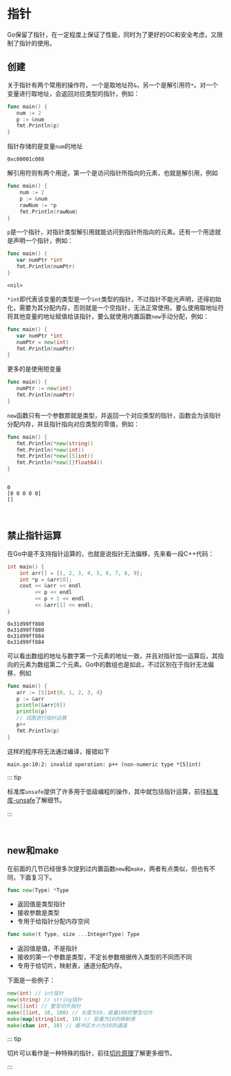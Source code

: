 # 指针

Go保留了指针，在一定程度上保证了性能，同时为了更好的GC和安全考虑，又限制了指针的使用。



## 创建

关于指针有两个常用的操作符，一个是取地址符`&`，另一个是解引用符`*`。对一个变量进行取地址，会返回对应类型的指针，例如：

```go
func main() {
   num := 2
   p := &num
   fmt.Println(p)
}
```

指针存储的是变量`num`的地址

```
0xc00001c088
```

解引用符则有两个用途，第一个是访问指针所指向的元素，也就是解引用，例如

```go
func main() {
	num := 2
	p := &num
	rawNum := *p
	fmt.Println(rawNum)
}
```

`p`是一个指针，对指针类型解引用就能访问到指针所指向的元素。还有一个用途就是声明一个指针，例如：

```go
func main() {
   var numPtr *int
   fmt.Println(numPtr)
}
```

```
<nil>
```

`*int`即代表该变量的类型是一个`int`类型的指针，不过指针不能光声明，还得初始化，需要为其分配内存，否则就是一个空指针，无法正常使用。要么使用取地址符将其他变量的地址赋值给该指针，要么就使用内置函数`new`手动分配，例如：

```go
func main() {
   var numPtr *int
   numPtr = new(int)
   fmt.Println(numPtr)
}
```

更多的是使用短变量

```go
func main() {
   numPtr := new(int)
   fmt.Println(numPtr)
}
```

`new`函数只有一个参数那就是类型，并返回一个对应类型的指针，函数会为该指针分配内存，并且指针指向对应类型的零值，例如：

```go
func main() {
   fmt.Println(*new(string))
   fmt.Println(*new(int))
   fmt.Println(*new([5]int))
   fmt.Println(*new([]float64))
}
```

```

0          
[0 0 0 0 0]
[]   
```

<br>

## 禁止指针运算

在Go中是不支持指针运算的，也就是说指针无法偏移，先来看一段C++代码：

```cpp
int main() {
    int arr[] = {1, 2, 3, 4, 5, 6, 7, 8, 9};
    int *p = &arr[0];
    cout << &arr << endl
         << p << endl
         << p + 1 << endl
         << &arr[1] << endl;
}
```

```
0x31d99ff880
0x31d99ff880
0x31d99ff884
0x31d99ff884
```

可以看出数组的地址与数字第一个元素的地址一致，并且对指针加一运算后，其指向的元素为数组第二个元素。Go中的数组也是如此，不过区别在于指针无法偏移，例如

```go
func main() {
   arr := [5]int{0, 1, 2, 3, 4}
   p := &arr
   println(&arr[0])
   println(p)
   // 试图进行指针运算
   p++
   fmt.Println(p)
}
```

这样的程序将无法通过编译，报错如下

```
main.go:10:2: invalid operation: p++ (non-numeric type *[5]int)
```

::: tip

标准库`unsafe`提供了许多用于低级编程的操作，其中就包括指针运算，前往[标准库-unsafe](../std/unsafe.md)了解细节。

:::

<br>

## new和make

在前面的几节已经很多次提到过内置函数`new`和`make`，两者有点类似，但也有不同，下面复习下。

```go
func new(Type) *Type
```

- 返回值是类型指针
- 接收参数是类型
- 专用于给指针分配内存空间

```go
func make(t Type, size ...IntegerType) Type
```

- 返回值是值，不是指针
- 接收的第一个参数是类型，不定长参数根据传入类型的不同而不同
- 专用于给切片，映射表，通道分配内存。

下面是一些例子：

```go
new(int) // int指针
new(string) // string指针
new([]int) // 整型切片指针
make([]int, 10, 100) // 长度为10，容量100的整型切片 
make(map[string]int, 10) // 容量为10的映射表
make(chan int, 10) // 缓冲区大小为10的通道
```

::: tip

切片可以看作是一种特殊的指针，前往[切片原理](../../advance/details/slice.md)了解更多细节。

:::
